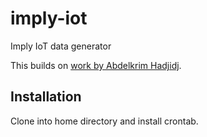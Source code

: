 # imply-iot
Imply IoT data generator

This builds on [work by Abdelkrim Hadjidj](https://github.com/ahadjidj/imply-toolbox).

## Installation

Clone into home directory and install crontab.

